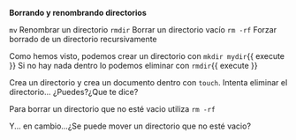 **Borrando y renombrando directorios**

`mv` Renombrar un directorio
`rmdir` Borrar un directorio vacío
`rm -rf` Forzar borrado de un directorio recursivamente

Como hemos visto, podemos crear un directorio con `mkdir mydir`{{ execute }}
Si no hay nada dentro lo podemos eliminar con `rmdir`{{ execute }}

Crea un directorio y crea un documento dentro con `touch`. Intenta eliminar el directorio... ¿Puedes?¿Que te dice?


Para borrar un directorio que no esté vacio utiliza `rm -rf`

Y... en cambio...¿Se puede mover un directorio que no esté vacio?
